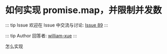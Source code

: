 # 如何实现 promise.map，并限制并发数



::: tip Issue 
 欢迎在 Issue 中交流与讨论: [Issue 89](https://github.com/shfshanyue/Daily-Question/issues/89) 
:::

::: tip Author 
回答者: [william-xue](https://github.com/william-xue) 
:::

怎么实现